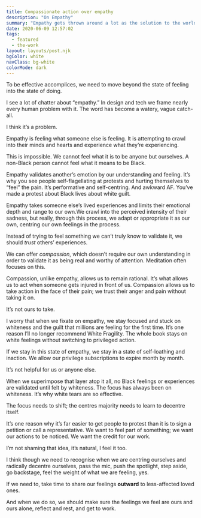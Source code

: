 ```yaml
---
title: Compassionate action over empathy
description: "On Empathy"
summary: "Empathy gets thrown around a lot as the solution to the world's problems. I think we need to examine what empathy really is."
date: 2020-06-09 12:57:02
tags:
  - featured
  - the-work
layout: layouts/post.njk
bgColor: white
navClass: bg-white
colorMode: dark
---
```


To be effective accomplices, we need to move beyond the state of feeling into the state of doing.

I see a lot of chatter about “empathy.” In design and tech we frame nearly every human problem with it. The word has become a watery, vague catch-all.

I think it’s a problem.

Empathy is feeling what someone else is feeling. It is attempting to crawl into their minds and hearts and experience what they’re experiencing.

This is impossible. We cannot feel what it is to be anyone but ourselves.  A non-Black person cannot feel what it means to be Black.

Empathy validates another’s emotion by our understanding and feeling. It’s why you see people self-flagellating at protests and hurting themselves to “feel” the pain. It’s performative and self-centring. And awkward AF. You’ve made a protest about Black lives about white guilt.

Empathy takes someone else’s lived experiences and limits their emotional depth and range to our own.We crawl into the perceived intensity  of their sadness, but really, through this process, we adapt or appropriate it as our own, centring our own feelings in the process.

Instead of trying to feel something we can’t truly know to validate it, we should *trust* others’ experiences.

We can offer _compassion_, which doesn’t require our own understanding in order to validate it as being real and worthy of attention. Meditation often focuses on this.

Compassion, unlike empathy, allows us to remain rational. It’s what allows us to act when someone gets injured in front of us. Compassion allows us to take action in the face of their pain; we trust their anger and pain without taking it on.

It’s not ours to take.

I worry that when we fixate on empathy, we stay focused and stuck on whiteness and the guilt that millions are feeling for the first time. It’s one reason I’ll no longer recommend White Fragility. The whole book stays on white feelings without switching to privileged action.

If we stay in this state of empathy, we stay in a state of self-loathing and inaction. We allow our privilege subscriptions to expire month by month.

It’s not helpful for us or anyone else.

When we superimpose that layer atop it all, no Black feelings or experiences are validated until felt by  whiteness. The focus has always been on whiteness. It’s why white tears are so effective.

The focus needs to shift; the centres majority needs to learn to decentre itself.

It’s one reason why it’s far easier to get people to protest than it is to sign a petition or call a representative. We want to feel part of something; we want our actions to be noticed. We want the credit for our work.

I’m not shaming that idea, it’s natural, I feel it too.

I think though we need to recognise when we are centring ourselves and radically decentre ourselves, pass the mic, push the spotlight, step aside, go backstage, feel the weight of what we are feeling, yes.

If we need to, take time to share our feelings **outward** to less-affected loved ones.

And when we do so, we should make sure the feelings we feel are ours and ours alone, reflect and rest, and get to work.
